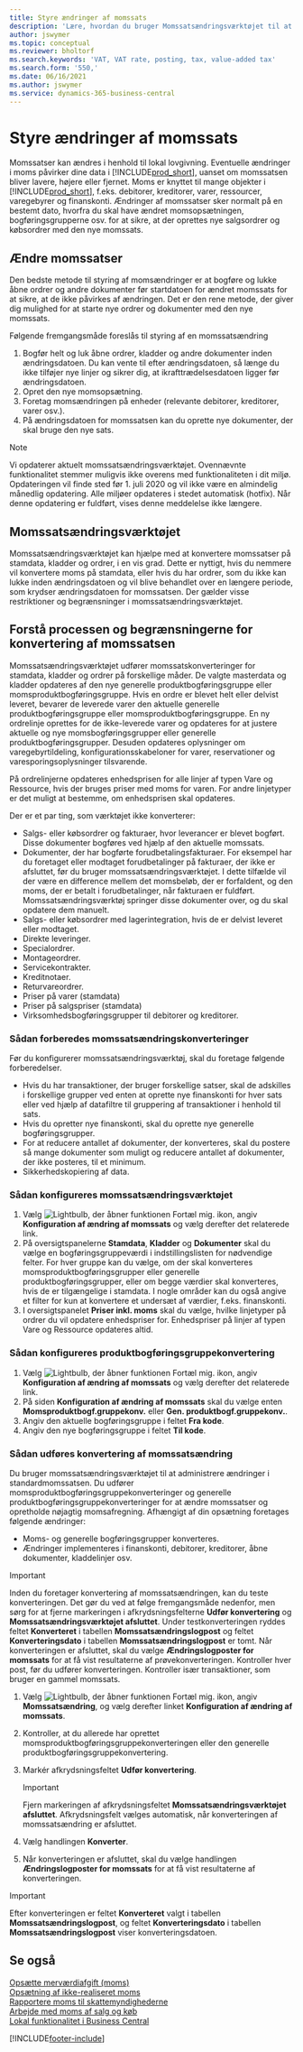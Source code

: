 ```yaml
---
title: Styre ændringer af momssats
description: 'Lære, hvordan du bruger Momssatsændringsværktøjet til at ændre Dynamics 365 Business Central-momssatser, der er baseret på lokal lovgivning.'
author: jswymer
ms.topic: conceptual
ms.reviewer: bholtorf
ms.search.keywords: 'VAT, VAT rate, posting, tax, value-added tax'
ms.search.form: '550,'
ms.date: 06/16/2021
ms.author: jswymer
ms.service: dynamics-365-business-central
---
```


# Styre ændringer af momssats

Momssatser kan ændres i henhold til lokal lovgivning. Eventuelle ændringer i moms påvirker dine data i [!INCLUDE[prod_short](includes/prod_short.md)], uanset om momssatsen bliver lavere, højere eller fjernet. Moms er knyttet til mange objekter i [!INCLUDE[prod_short](includes/prod_short.md)], f.eks. debitorer, kreditorer, varer, ressourcer, varegebyrer og finanskonti. Ændringer af momssatser sker normalt på en bestemt dato, hvorfra du skal have ændret momsopsætningen, bogføringsgrupperne osv. for at sikre, at der oprettes nye salgsordrer og købsordrer med den nye momssats.

## Ændre momssatser

Den bedste metode til styring af momsændringer er at bogføre og lukke åbne ordrer og andre dokumenter før startdatoen for ændret momssats for at sikre, at de ikke påvirkes af ændringen. Det er den rene metode, der giver dig mulighed for at starte nye ordrer og dokumenter med den nye momssats.

Følgende fremgangsmåde foreslås til styring af en momssatsændring

1. Bogfør helt og luk åbne ordrer, kladder og andre dokumenter inden ændringsdatoen. Du kan vente til efter ændringsdatoen, så længe du ikke tilføjer nye linjer og sikrer dig, at ikrafttrædelsesdatoen ligger før ændringsdatoen.  
2. Opret den nye momsopsætning.  
3. Foretag momsændringen på enheder (relevante debitorer, kreditorer, varer osv.).  
4. På ændringsdatoen for momssatsen kan du oprette nye dokumenter, der skal bruge den nye sats.  


> [!NOTE]  
> Vi opdaterer aktuelt momssatsændringsværktøjet. Ovennævnte funktionalitet stemmer muligvis ikke overens med funktionaliteten i dit miljø. Opdateringen vil finde sted før 1. juli 2020 og vil ikke være en almindelig månedlig opdatering. Alle miljøer opdateres i stedet automatisk (hotfix). Når denne opdatering er fuldført, vises denne meddelelse ikke længere.  

## Momssatsændringsværktøjet

Momssatsændringsværktøjet kan hjælpe med at konvertere momssatser på stamdata, kladder og ordrer, i en vis grad. Dette er nyttigt, hvis du nemmere vil konvertere moms på stamdata, eller hvis du har ordrer, som du ikke kan lukke inden ændringsdatoen og vil blive behandlet over en længere periode, som krydser ændringsdatoen for momssatsen. Der gælder visse restriktioner og begrænsninger i momssatsændringsværktøjet.

## Forstå processen og begrænsningerne for konvertering af momssatsen

Momssatsændringsværktøjet udfører momssatskonverteringer for stamdata, kladder og ordrer på forskellige måder. De valgte masterdata og kladder opdateres af den nye generelle produktbogføringsgruppe eller momsproduktbogføringsgruppe. Hvis en ordre er blevet helt eller delvist leveret, bevarer de leverede varer den aktuelle generelle produktbogføringsgruppe eller momsproduktbogføringsgruppe. En ny ordrelinje oprettes for de ikke-leverede varer og opdateres for at justere aktuelle og nye momsbogføringsgrupper eller generelle produktbogføringsgrupper. Desuden opdateres oplysninger om varegebyrtildeling, konfigurationsskabeloner for varer, reservationer og varesporingsoplysninger tilsvarende. 

På ordrelinjerne opdateres enhedsprisen for alle linjer af typen Vare og Ressource, hvis der bruges priser med moms for varen. For andre linjetyper er det muligt at bestemme, om enhedsprisen skal opdateres.

Der er et par ting, som værktøjet ikke konverterer:

* Salgs- eller købsordrer og fakturaer, hvor leverancer er blevet bogført. Disse dokumenter bogføres ved hjælp af den aktuelle momssats.  
* Dokumenter, der har bogførte forudbetalingsfakturaer. For eksempel har du foretaget eller modtaget forudbetalinger på fakturaer, der ikke er afsluttet, før du bruger momssatsændringsværktøjet. I dette tilfælde vil der være en difference mellem det momsbeløb, der er forfaldent, og den moms, der er betalt i forudbetalinger, når fakturaen er fuldført. Momssatsændringsværktøj springer disse dokumenter over, og du skal opdatere dem manuelt.  
* Salgs- eller købsordrer med lagerintegration, hvis de er delvist leveret eller modtaget.  
* Direkte leveringer.
* Specialordrer. 
* Montageordrer.
* Servicekontrakter.  
* Kreditnotaer.
* Returvareordrer.
* Priser på varer (stamdata)
* Priser på salgspriser (stamdata)
* Virksomhedsbogføringsgrupper til debitorer og kreditorer.

### Sådan forberedes momssatsændringskonverteringer

Før du konfigurerer momssatsændringsværktøj, skal du foretage følgende forberedelser.

* Hvis du har transaktioner, der bruger forskellige satser, skal de adskilles i forskellige grupper ved enten at oprette nye finanskonti for hver sats eller ved hjælp af datafiltre til gruppering af transaktioner i henhold til sats.  
* Hvis du opretter nye finanskonti, skal du oprette nye generelle bogføringsgrupper.  
* For at reducere antallet af dokumenter, der konverteres, skal du postere så mange dokumenter som muligt og reducere antallet af dokumenter, der ikke posteres, til et minimum.  
* Sikkerhedskopiering af data.

### Sådan konfigureres momssatsændringsværktøjet

1. Vælg ![Lightbulb, der åbner funktionen Fortæl mig.](media/ui-search/search_small.png "Fortæl mig, hvad du vil foretage dig") ikon, angiv **Konfiguration af ændring af momssats** og vælg derefter det relaterede link.  
2. På oversigtspanelerne **Stamdata**, **Kladder** og **Dokumenter** skal du vælge en bogføringsgruppeværdi i indstillingslisten for nødvendige felter. For hver gruppe kan du vælge, om der skal konverteres momsproduktbogføringsgrupper eller generelle produktbogføringsgrupper, eller om begge værdier skal konverteres, hvis de er tilgængelige i stamdata. I nogle områder kan du også angive et filter for kun at konvertere et undersæt af værdier, f.eks. finanskonti. 
3. I oversigtspanelet **Priser inkl. moms** skal du vælge, hvilke linjetyper på ordrer du vil opdatere enhedspriser for. Enhedspriser på linjer af typen Vare og Ressource opdateres altid.

### Sådan konfigureres produktbogføringsgruppekonvertering

1. Vælg ![Lightbulb, der åbner funktionen Fortæl mig.](media/ui-search/search_small.png "Fortæl mig, hvad du vil foretage dig") ikon, angiv **Konfiguration af ændring af momssats** og vælg derefter det relaterede link.  
2. På siden **Konfiguration af ændring af momssats** skal du vælge enten **Momsproduktbogf.gruppekonv.** eller **Gen. produktbogf.gruppekonv.**.  
3. Angiv den aktuelle bogføringsgruppe i feltet **Fra kode**.  
4. Angiv den nye bogføringsgruppe i feltet **Til kode**.  

### Sådan udføres konvertering af momssatsændring

Du bruger momssatsændringsværktøjet til at administrere ændringer i standardmomssatsen. Du udfører momsproduktbogføringsgruppekonverteringer og generelle produktbogføringsgruppekonverteringer for at ændre momssatser og opretholde nøjagtig momsafregning. Afhængigt af din opsætning foretages følgende ændringer:  

* Moms- og generelle bogføringsgrupper konverteres.  
* Ændringer implementeres i finanskonti, debitorer, kreditorer, åbne dokumenter, kladdelinjer osv.  

> [!IMPORTANT]  
> Inden du foretager konvertering af momssatsændringen, kan du teste konverteringen. Det gør du ved at følge fremgangsmåde nedenfor, men sørg for at fjerne markeringen i afkrydsningsfelterne **Udfør konvertering** og **Momssatsændringsværktøjet afsluttet**. Under testkonverteringen ryddes feltet **Konverteret** i tabellen **Momssatsændringslogpost** og feltet **Konverteringsdato** i tabellen **Momssatsændringslogpost** er tomt. Når konverteringen er afsluttet, skal du vælge **Ændringslogposter for momssats** for at få vist resultaterne af prøvekonverteringen. Kontroller hver post, før du udfører konverteringen. Kontroller især transaktioner, som bruger en gammel momssats.

1. Vælg ![Lightbulb, der åbner funktionen Fortæl mig.](media/ui-search/search_small.png "Fortæl mig, hvad du vil foretage dig") ikon, angiv **Momssatsændring**, og vælg derefter linket **Konfiguration af ændring af momssats**.  
2. Kontroller, at du allerede har oprettet momsproduktbogføringsgruppekonverteringen eller den generelle produktbogføringsgruppekonvertering.  
3. Markér afkrydsningsfeltet **Udfør konvertering**.  

    > [!IMPORTANT]  
    >  Fjern markeringen af afkrydsningsfeltet **Momssatsændringsværktøjet afsluttet**. Afkrydsningsfelt vælges automatisk, når konverteringen af momssatsændring er afsluttet.  

4. Vælg handlingen **Konverter**.  
5. Når konverteringen er afsluttet, skal du vælge handlingen **Ændringslogposter for momssats** for at få vist resultaterne af konverteringen.  

> [!IMPORTANT]  
> Efter konverteringen er feltet **Konverteret** valgt i tabellen **Momssatsændringslogpost**, og feltet **Konverteringsdato** i tabellen **Momssatsændringslogpost** viser konverteringsdatoen.  

## Se også

[Opsætte merværdiafgift (moms)](finance-setup-vat.md)  
[Opsætning af ikke-realiseret moms](finance-setup-unrealized-vat.md)  
[Rapportere moms til skattemyndighederne](finance-how-report-vat.md)  
[Arbejde med moms af salg og køb](finance-work-with-vat.md)  
[Lokal funktionalitet i Business Central](about-localization.md)  


[!INCLUDE[footer-include](includes/footer-banner.md)]

